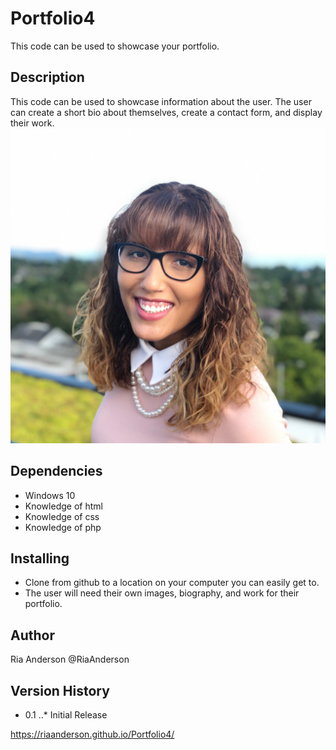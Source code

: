 # Portfolio4
This code can be used to showcase your portfolio.
 
## Description
This code can be used to showcase information about the user. The user can create a short bio about themselves, create a contact form, and display their work.
![Website Image](assets/images/Headshot19.jpg)
 
## Dependencies
* Windows 10
* Knowledge of html
* Knowledge of css
* Knowledge of php
 
## Installing
* Clone from github to a location on your computer you can easily get to.
* The user will need their own images, biography, and work for their portfolio.
 
## Author
Ria Anderson
@RiaAnderson
 
## Version History
* 0.1
..* Initial Release

https://riaanderson.github.io/Portfolio4/